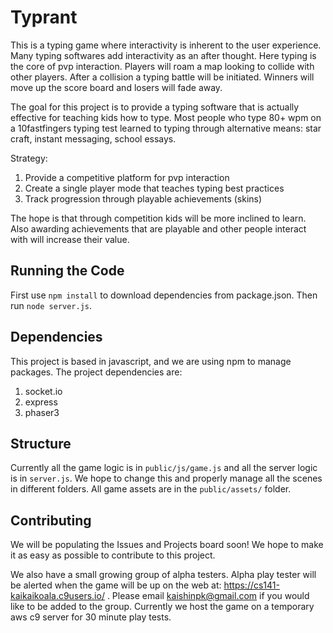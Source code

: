 # Typrant

This is a typing game where interactivity is inherent to the user experience. Many typing softwares add interactivity as an after thought. Here typing is the core of pvp interaction. Players will roam a map looking to collide with other players. After a collision a typing battle will be initiated. Winners will move up the score board and losers will fade away.

The goal for this project is to provide a typing software that is actually effective for teaching kids how to type. Most people who type 80+ wpm on a 10fastfingers typing test learned to typing through alternative means: star craft, instant messaging, school essays. 

Strategy:
1. Provide a competitive platform for pvp interaction
2. Create a single player mode that teaches typing best practices 
3. Track progression through playable achievements (skins) 

The hope is that through competition kids will be more inclined to learn. Also awarding achievements that are playable and other people interact with will increase their value.

## Running the Code

First use `npm install` to download dependencies from package.json. Then run `node server.js`.

## Dependencies

This project is based in javascript, and we are using npm to manage packages. The project dependencies are:
1. socket.io
2. express
3. phaser3

## Structure

Currently all the game logic is in `public/js/game.js` and all the server logic is in `server.js`. We hope to change this and properly manage all the scenes in different folders. All game assets are in the `public/assets/` folder. 

## Contributing

We will be populating the Issues and Projects board soon! We hope to make it as easy as possible to contribute to this project. 

We also have a small growing group of alpha testers. Alpha play tester will be alerted when the game will be up on the web at: https://cs141-kaikaikoala.c9users.io/ . Please email kaishinpk@gmail.com if you would like to be added to the group. Currently we host the game on a temporary aws c9 server for 30 minute play tests. 

